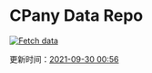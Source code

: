 # CPany Data Repo

[![Fetch data](https://github.com/yjl9903/CPany/actions/workflows/fetch.yml/badge.svg)](https://github.com/yjl9903/CPany/actions/workflows/fetch.yml)

<!-- START_SECTION: update_time -->
更新时间：[2021-09-30 00:56](https://www.timeanddate.com/worldclock/fixedtime.html?msg=Fetch+data&iso=20210930T005615&p1=237)
<!-- END_SECTION: update_time -->
